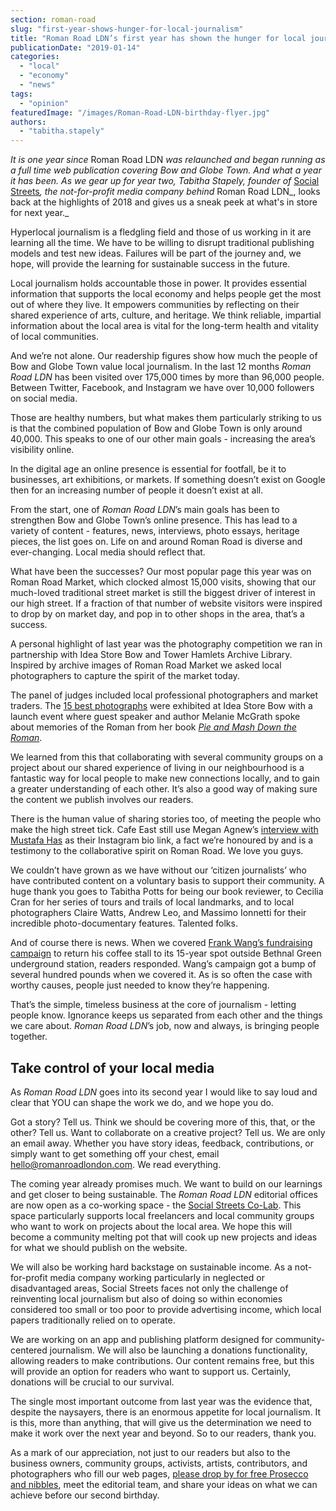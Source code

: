 ```yaml
---
section: roman-road
slug: "first-year-shows-hunger-for-local-journalism"
title: "Roman Road LDN’s first year has shown the hunger for local journalism"
publicationDate: "2019-01-14"
categories: 
  - "local"
  - "economy"
  - "news"
tags: 
  - "opinion"
featuredImage: "/images/Roman-Road-LDN-birthday-flyer.jpg"
authors: 
  - "tabitha.stapely"
---
```


_It is one year since_ Roman Road LDN _was relaunched and began running as a full time web publication covering Bow and Globe Town. And what a year it has been. As we gear up for year two, Tabitha Stapely, founder of_ [Social Streets](https://www.socialstreets.co)_, the not-for-profit media company behind_ Roman Road LDN_, looks back at the highlights of 2018 and gives us a sneak peek at what's in store for next year._

Hyperlocal journalism is a fledgling field and those of us working in it are learning all the time. We have to be willing to disrupt traditional publishing models and test new ideas. Failures will be part of the journey and, we hope, will provide the learning for sustainable success in the future.

Local journalism holds accountable those in power. It provides essential information that supports the local economy and helps people get the most out of where they live. It empowers communities by reflecting on their shared experience of arts, culture, and heritage. We think reliable, impartial information about the local area is vital for the long-term health and vitality of local communities.

And we’re not alone. Our readership figures show how much the people of Bow and Globe Town value local journalism. In the last 12 months _Roman Road LDN_ has been visited over 175,000 times by more than 96,000 people. Between Twitter, Facebook, and Instagram we have over 10,000 followers on social media.

Those are healthy numbers, but what makes them particularly striking to us is that the combined population of Bow and Globe Town is only around 40,000. This speaks to one of our other main goals - increasing the area’s visibility online.

In the digital age an online presence is essential for footfall, be it to businesses, art exhibitions, or markets. If something doesn’t exist on Google then for an increasing number of people it doesn’t exist at all.

From the start, one of _Roman Road LDN_’s main goals has been to strengthen Bow and Globe Town’s online presence. This has lead to a variety of content - features, news, interviews, photo essays, heritage pieces, the list goes on. Life on and around Roman Road is diverse and ever-changing. Local media should reflect that.

What have been the successes? Our most popular page this year was on Roman Road Market, which clocked almost 15,000 visits, showing that our much-loved traditional street market is still the biggest driver of interest in our high street. If a fraction of that number of website visitors were inspired to drop by on market day, and pop in to other shops in the area, that’s a success.

A personal highlight of last year was the photography competition we ran in partnership with Idea Store Bow and Tower Hamlets Archive Library. Inspired by archive images of Roman Road Market we asked local photographers to capture the spirit of the market today.

The panel of judges included local professional photographers and market traders. The [15 best photographs](https://romanroadlondon.com/roman-road-market-photography-competition-winners/) were exhibited at Idea Store Bow with a launch event where guest speaker and author Melanie McGrath spoke about memories of the Roman from her book [_Pie and Mash Down the Roman_](https://romanroadlondon.com/pie-and-mash-melanie-mcgrath-book-review/).

We learned from this that collaborating with several community groups on a project about our shared experience of living in our neighbourhood is a fantastic way for local people to make new connections locally, and to gain a greater understanding of each other. It’s also a good way of making sure the content we publish involves our readers.

There is the human value of sharing stories too, of meeting the people who make the high street tick. Cafe East still use Megan Agnew’s [interview with Mustafa Has](https://romanroadlondon.com/cafe-east-roman-road-mustafa-has-interview/) as their Instagram bio link, a fact we’re honoured by and is a testimony to the collaborative spirit on Roman Road. We love you guys.

We couldn’t have grown as we have without our ‘citizen journalists’ who have contributed content on a voluntary basis to support their community. A huge thank you goes to Tabitha Potts for being our book reviewer, to Cecilia Cran for her series of tours and trails of local landmarks, and to local photographers Claire Watts, Andrew Leo, and Massimo Ionnetti for their incredible photo-documentary features. Talented folks.

And of course there is news. When we covered [Frank Wang’s fundraising campaign](https://romanroadlondon.com/displaced-bethnal-green-coffee-vendor-reaches-fundraising-target/) to return his coffee stall to its 15-year spot outside Bethnal Green underground station, readers responded. Wang’s campaign got a bump of several hundred pounds when we covered it. As is so often the case with worthy causes, people just needed to know they’re happening.

That’s the simple, timeless business at the core of journalism - letting people know. Ignorance keeps us separated from each other and the things we care about. _Roman Road LDN_’s job, now and always, is bringing people together.

## Take control of your local media

As _Roman Road LDN_ goes into its second year I would like to say loud and clear that YOU can shape the work we do, and we hope you do.

Got a story? Tell us. Think we should be covering more of this, that, or the other? Tell us. Want to collaborate on a creative project? Tell us. We are only an email away. Whether you have story ideas, feedback, contributions, or simply want to get something off your chest, email [hello@romanroadlondon.com](mailto:hello@romanroadlondon.com). We read everything.

The coming year already promises much. We want to build on our learnings and get closer to being sustainable. The _Roman Road LDN_ editorial offices are now open as a co-working space - the [Social Streets Co-Lab](https://www.socialstreets.co/lab). This space particularly supports local freelancers and local community groups who want to work on projects about the local area. We hope this will become a community melting pot that will cook up new projects and ideas for what we should publish on the website.

We will also be working hard backstage on sustainable income. As a not-for-profit media company working particularly in neglected or disadvantaged areas, Social Streets faces not only the challenge of reinventing local journalism but also of doing so within economies considered too small or too poor to provide advertising income, which local papers traditionally relied on to operate.

We are working on an app and publishing platform designed for community-centered journalism. We will also be launching a donations functionality, allowing readers to make contributions. Our content remains free, but this will provide an option for readers who want to support us. Certainly, donations will be crucial to our survival.

The single most important outcome from last year was the evidence that, despite the naysayers, there is an enormous appetite for local journalism. It is this, more than anything, that will give us the determination we need to make it work over the next year and beyond. So to our readers, thank you.

As a mark of our appreciation, not just to our readers but also to the business owners, community groups, activists, artists, contributors, and photographers who fill our web pages, [please drop by for free Prosecco and nibbles](https://romanroadlondon.com/event/roman-road-ldn-first-birthday-party/), meet the editorial team, and share your ideas on what we can achieve before our second birthday.


